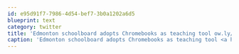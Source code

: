 ```yaml
---
id: e95d91f7-7986-4d54-bef7-3b0a1202a6d5
blueprint: text
category: twitter
title: 'Edmonton schoolboard adopts Chromebooks as teaching tool ow.ly/jp73z (photo contains no actual Chromebooks)'
caption: 'Edmonton schoolboard adopts Chromebooks as teaching tool <a href="http://ow.ly/jp73z" title="http://ow.ly/jp73z" class="link link_untco">ow.ly/jp73z</a> (photo contains no actual Chromebooks)'
---
```

